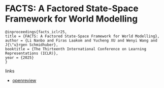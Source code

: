 # FACTS: A Factored State-Space Framework for World Modelling

```
@inproceedings{facts_iclr25,
title = {FACTS: A Factored State-Space Framework for World Modelling},
author = {Li Nanbo and Firas Laakom and Yucheng XU and Wenyi Wang and J{\"u}rgen Schmidhuber},
booktitle = {The Thirteenth International Conference on Learning Representations (ICLR)},
year = {2025}
}
```

links
- [openreview](https://openreview.net/forum?id=dmCGjPFVhF)
